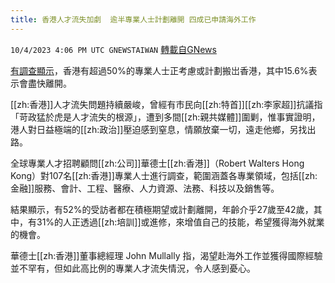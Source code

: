 ```yaml
---
title: 香港人才流失加劇  逾半專業人士計劃離開 四成已申請海外工作
---
```

`10/4/2023 4:06 PM UTC GNEWSTAIWAN` [轉載自GNews](https://gnews.org/articles/1781973)



[有調查顯示](https://www.finews.asia/finance/40117-most-professionals-consider-leaving-hong-kong)，香港有超過50%的專業人士正考慮或計劃搬岀香港，其中15.6%表示會盡快離開。  

[[zh:香港]]人才流失問題持續嚴峻，曾經有市民向[[zh:特首]][[zh:李家超]]抗議指「苛政猛於虎是人才流失的根源」，遭到多間[[zh:親共媒體]]圍剿，惟事實證明，港人對日益極端的[[zh:政治]]壓迫感到窒息，情願放棄一切，遠走他鄉，另找出路。

  

全球專業人才招聘顧問[[zh:公司]]華德士[[zh:香港]]（Robert Walters Hong Kong）對107名[[zh:香港]]專業人士進行調查，範圍涵蓋各專業領域，包括[[zh:金融]]服務、會計、工程、醫療、人力資源、法務、科技以及銷售等。

  

結果顯示，有52%的受訪者都在積極期望或計劃離開，年齡介乎27歲至42歲，其中，有31%的人正透過[[zh:培訓]]或進修，來增值自己的技能，希望獲得海外就業的機會。

  

華德士[[zh:香港]]董事總經理 John Mullally 指，渴望赴海外工作並獲得國際經驗並不罕有，但如此高比例的專業人才流失情況，令人感到憂心。
